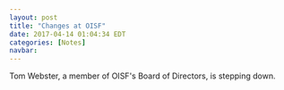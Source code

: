 ```yaml
---
layout: post
title: "Changes at OISF"
date: 2017-04-14 01:04:34 EDT
categories: [Notes]
navbar: 
---
```

Tom Webster, a member of OISF's Board of Directors, is stepping down.  

